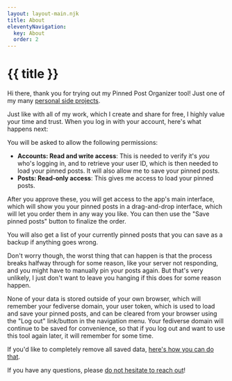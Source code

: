 ```yaml
---
layout: layout-main.njk
title: About
eleventyNavigation:
  key: About
  order: 2
---
```


# {{ title }}

Hi there, thank you for trying out my Pinned Post Organizer tool! Just one of my many [personal side projects](https://stefanbohacek.com/projects/).

Just like with all of my work, which I create and share for free, I highly value your time and trust. When you log in with your account, here's what happens next:

You will be asked to allow the following permissions:

- **Accounts: Read and write access**: This is needed to verify it's *you* who's logging in, and to retrieve your user ID, which is then needed to load your pinned posts. It will also allow me to save your pinned posts.
- **Posts: Read-only access**: This gives me access to load your pinned posts.

After you approve these, you will get access to the app's main interface, which will show you your pinned posts in a drag-and-drop interface, which will let you order them in any way you like. You can then use the "Save pinned posts" button to finalize the order.

You will also get a list of your currently pinned posts that you can save as a backup if anything goes wrong.

Don't worry though, the worst thing that can happen is that the process breaks halfway through for some reason, like your server not responding, and you might have to manually pin your posts again. But that's very unlikely, I just don't want to leave you hanging if this does for some reason happen.

None of your data is stored outside of your own browser, which will remember your fediverse domain, your user token, which is used to load and save your pinned posts, and can be cleared from your browser using the "Log out" link/button in the navigation menu. Your fediverse domain will continue to be saved for convenience, so that if you log out and want to use this tool again later, it will remember for some time.

If you'd like to completely remove all saved data, [here's how you can do that](https://averoinc.zendesk.com/hc/en-us/articles/360036946574-How-do-I-clear-local-Storage).

If you have any questions, please [do not hesitate to reach out](https://stefanbohacek.com/contact/)!
